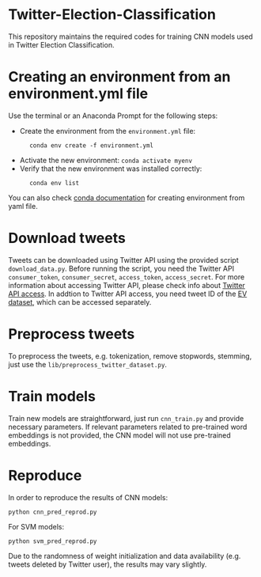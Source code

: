 # Twitter-Election-Classification

This repository maintains the required codes for training CNN models used in Twitter Election Classification.

# Creating an environment from an environment.yml file

Use the terminal or an Anaconda Prompt for the following steps:

- Create the environment from the ``environment.yml`` file:
```
      conda env create -f environment.yml
```
- Activate the new environment: ``conda activate myenv``
- Verify that the new environment was installed correctly:

```
      conda env list
```
You can also check [conda documentation](https://docs.conda.io/projects/conda/en/latest/user-guide/tasks/manage-environments.html#creating-an-environment-from-an-environment-yml-file) for creating environment from yaml file.

# Download tweets
Tweets can be downloaded using Twitter API using the provided script ``download_data.py``. Before running the script, you need the Twitter API ``consumer_token``, ``consumer_secret``, ``access_token``, ``access_secret``. For more information about accessing Twitter API, please check info about [Twitter API access](https://developer.twitter.com/en/apply-for-access.html).
In addtion to Twitter API access, you need tweet ID of the [EV dataset](http://researchdata.gla.ac.uk/564/), which can be accessed separately. 

# Preprocess tweets
To preprocess the tweets, e.g. tokenization, remove stopwords, stemming, just use the ```lib/preprocess_twitter_dataset.py```.

# Train models
Train new models are straightforward, just run ``` cnn_train.py ``` and provide necessary parameters. If relevant parameters related to pre-trained word embeddings is not provided,
the CNN model will not use pre-trained embeddings.

# Reproduce
In order to reproduce the results of CNN models:
```
python cnn_pred_reprod.py
``` 
For SVM models:
```
python svm_pred_reprod.py
```
Due to the randomness of weight initialization and data availability (e.g. tweets deleted by Twitter user), the results may vary slightly.

 
